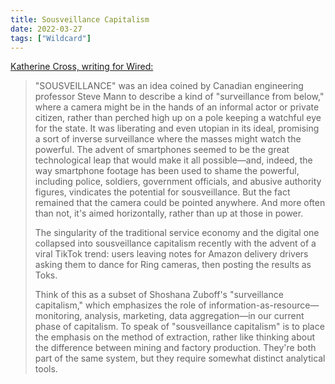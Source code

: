 ```yaml
---
title: Sousveillance Capitalism
date: 2022-03-27
tags: ["Wildcard"]
---
```


[Katherine Cross, writing for Wired:](https://www.wired.com/story/labor-surveillance-internet-culture/)

> "SOUSVEILLANCE" was an idea coined by Canadian engineering professor Steve Mann to describe a kind of "surveillance from below," where a camera might be in the hands of an informal actor or private citizen, rather than perched high up on a pole keeping a watchful eye for the state. It was liberating and even utopian in its ideal, promising a sort of inverse surveillance<!--x--> where the masses might watch the powerful. The advent of smartphones seemed to be the great technological leap that would make it all possible—and, indeed, the way smartphone footage has been used to shame the powerful, including police, soldiers, government officials, and abusive authority figures, vindicates the potential for sousveillance. But the fact remained that the camera could be pointed anywhere. And more often than not, it's aimed horizontally, rather than up at those in power.
>
> The singularity of the traditional service economy and the digital one collapsed into sousveillance capitalism recently with the advent of a viral TikTok trend: users leaving notes for Amazon delivery drivers asking them to dance for Ring cameras, then posting the results as Toks.
>
> Think of this as a subset of Shoshana Zuboff's "surveillance capitalism," which emphasizes the role of information-as-resource—monitoring, analysis, marketing, data aggregation—in our current phase of capitalism. To speak of "sousveillance capitalism" is to place the emphasis on the method of extraction, rather like thinking about the difference between mining and factory production. They're both part of the same system, but they require somewhat distinct analytical tools.

